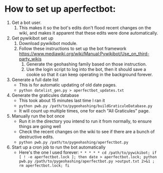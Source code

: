 # How to set up aperfectbot:

1. Get a bot user.
	1. This makes it so the bot's edits don't flood recent changes on the wiki, and makes it apparent that these edits were done automatically.
1. Get pywikibot set up
	1. Download pywikibot module.
	1. Follow these instructions to set up the bot framework https://www.mediawiki.org/wiki/Manual:Pywikibot/Use_on_third-party_wikis
		1. Generate the geohashing family based on those instruction.
		1. Use the login script to log into the bot, then it should save a cookie so that it can keep operating in the background forever.
1. Generate a full date list
	* This is for automatic updating of old date pages.
	* `python datelist_gen.py > aperfectbot_updates.txt`
1. Generate the graticules database
	* This took about 15 minutes last time I ran it
	* `python pwb.py /path/to/pygeohashing/buildGraticuleDatabase.py`
	* It will count up multiple times, one for each "All Graticules" page.
1. Manually run the bot once
	* Run it in the directory you intend to run it from normally, to ensure things are going well
	* Check the recent changes on the wiki to see if there are a bunch of destructive edits.
	* `python pwb.py /path/to/pygeohashing/aperfectbot.py`
1. Start up a cron job to run the bot automatically
	* Here's the one I used forever:
`* * * * * cd /path/to/pywikibot; if [ ! -e aperfectbot.lock ]; then date > aperfectbot.lock; python pwb.py /path/to/pygeohashing/aperfectbot.py >output.txt 2>&1 ; rm aperfectbot.lock; fi`

